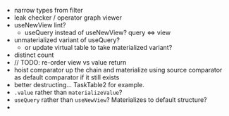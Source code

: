- narrow types from filter
- leak checker / operator graph viewer
- useNewView lint?
  - useQuery instead of useNewView? query <=> view
- unmaterialized variant of useQuery?
  - or update virtual table to take materialized variant?
- distinct count
- // TODO: re-order view vs value return
- hoist comparator up the chain and materialize using source comparator as default comparator if it still exists
- better destructing... TaskTable2 for example.
- `.value` rather than `materializeValue`?
- `useQuery` rather than `useNewView`? Materializes to default structure?
-
